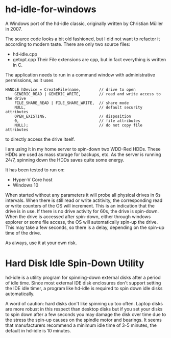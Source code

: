 # hd-idle-for-windows
A Windows port of the hd-idle classic, originally written by Christian Müller in 2007.

The source code looks a bit old fashioned, but I did not want to refactor it according to
modern taste. There are only two source files:
- hd-idle.cpp
- getopt.cpp
Their File extensions are cpp, but in fact everything is written in C.

The application needs to run in a command window with administrative permissions, as it uses 

    HANDLE hDevice = CreateFile(name,        // drive to open
        GENERIC_READ | GENERIC_WRITE,        // read and write access to the drive
        FILE_SHARE_READ | FILE_SHARE_WRITE,  // share mode           
        NULL,                                // default security attributes
        OPEN_EXISTING,                       // disposition
        0,                                   // file attributes
        NULL);                               // do not copy file attributes
        
to directly access the drive itself.

I am using it in my home server to spin-down two WDD-Red HDDs. These HDDs are used as mass storage
for backups, etc. As the server is running 24/7, spinning down the HDDs saves quite some energy.

It has been tested to run on:
- Hyper-V Core host
- Windows 10

When started without any parameters it will probe all physical drives in 6s intervals. When
there is still read or write actitivity, the corresponding read or write counters of the OS
will increment. This is an indication that the drive is in use. If there is no drive activity
for 60s, the drive is spin-down. When the drive is accessed after spin-down, either through 
windows explorer or some file access, the OS will automatically spin-up the drive. This may 
take a few seconds, so there is a delay, depending on the spin-up time of the drive.

As always, use it at your own risk.

Hard Disk Idle Spin-Down Utility
==============================================================================

hd-idle is a utility program for spinning-down external disks after a period
of idle time. Since most external IDE disk enclosures don't support setting
the IDE idle timer, a program like hd-idle is required to spin down idle
disks automatically.

A word of caution: hard disks don't like spinning up too often. Laptop disks
are more robust in this respect than desktop disks but if you set your disks
to spin down after a few seconds you may damage the disk over time due to the
stress the spin-up causes on the spindle motor and bearings. It seems that
manufacturers recommend a minimum idle time of 3-5 minutes, the default in
hd-idle is 10 minutes.

